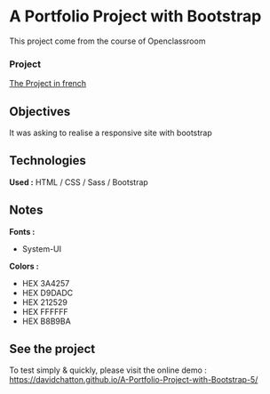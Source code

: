 # A Portfolio Project with Bootstrap

This project come from the course of Openclassroom 


### Project

 [The Project in french](https://openclassrooms.com/fr/courses/7542506-creez-des-sites-web-responsives-avec-bootstrap-5)

## Objectives

It was asking to realise a responsive site with bootstrap  

## Technologies

**Used :** HTML / CSS / Sass / Bootstrap

## Notes

**Fonts :**
- System-UI

**Colors :**

- HEX 3A4257
- HEX D9DADC
- HEX 212529
- HEX FFFFFF
- HEX B8B9BA

## See the project

To test simply & quickly, please visit the online demo : https://davidchatton.github.io/A-Portfolio-Project-with-Bootstrap-5/
